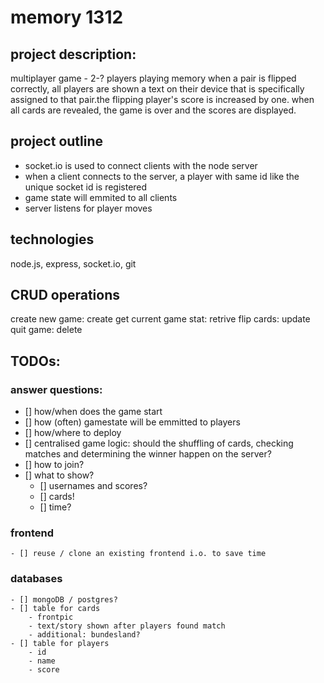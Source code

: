# memory 1312
## project description:
  multiplayer game - 2-? players playing memory
  when a pair is flipped correctly, all players are shown a text on their device that is specifically assigned to that pair.the flipping player's score is increased by one. when all cards are revealed, the game is over and the scores are displayed.

## project outline
  - socket.io is used to connect clients with the node server
  - when a client connects to the server, a player with same id like the unique socket id is registered
  - game state will emmited to all clients
  - server listens for player moves

## technologies
  node.js, express, socket.io, git

## CRUD operations
  create new game: create
  get current game stat: retrive
  flip cards: update
  quit game: delete

## TODOs:
### answer questions:
  - [] how/when does the game start
  - [] how (often) gamestate will be emmitted to players
  - [] how/where to deploy
  - [] centralised game logic: should the shuffling of cards, checking matches and determining the winner happen on the server?
  - [] how to join?
  - [] what to show?
    - [] usernames and scores?
    - [] cards!
    - [] time?
### frontend
    - [] reuse / clone an existing frontend i.o. to save time
### databases
    - [] mongoDB / postgres?
    - [] table for cards
        - frontpic
        - text/story shown after players found match
        - additional: bundesland?
    - [] table for players
        - id
        - name
        - score